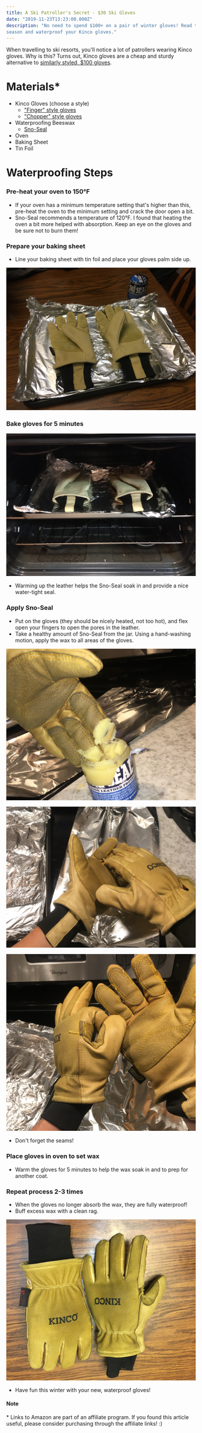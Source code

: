 ```yaml
---
title: A Ski Patroller's Secret - $30 Ski Gloves
date: "2019-11-23T13:23:00.000Z"
description: "No need to spend $100+ on a pair of winter gloves! Read this to get ready for ski 
season and waterproof your Kinco gloves."
---
```


When travelling to ski resorts, you'll notice a lot of patrollers wearing Kinco gloves. Why is this?
Turns out, Kinco gloves are a cheap and sturdy alternative to [similarly styled, \$100 gloves](https://www.evo.com/gloves/burton-gondy-gore-tex-leather#image=152928/641950/burton-gondy-gore-tex-leather-gloves-.jpg).

# Materials\*

- Kinco Gloves (choose a style)
  - ["Finger" style gloves](https://amzn.to/374ZRTE)
  - ["Chopper" style gloves](https://amzn.to/2CM1R5v)
- Waterproofing Beeswax
  - [Sno-Seal](https://amzn.to/357AZsD)
- Oven
- Baking Sheet
- Tin Foil

# Waterproofing Steps

### Pre-heat your oven to 150°F

- If your oven has a minimum temperature setting that's higher than this, pre-heat the oven to the minimum setting and crack the door open a bit.
- Sno-Seal recommends a temperature of 120°F. I found that heating the oven a bit more helped with absorption. Keep an eye on the gloves and be sure not to burn them!

### Prepare your baking sheet

- Line your baking sheet with tin foil and place your gloves palm side up.

![Kinco gloves on baking sheet](./kincos-on-baking-sheet.jpg)

### Bake gloves for 5 minutes

![Gloves in the oven](./gloves-in-oven.jpg)

- Warming up the leather helps the Sno-Seal soak in and provide a nice water-tight seal.

### Apply Sno-Seal

- Put on the gloves (they should be nicely heated, not too hot), and flex open your fingers
  to open the pores in the leather.
- Take a healthy amount of Sno-Seal from the jar. Using a hand-washing motion, apply
  the wax to all areas of the gloves.

![Dipping gloves into Sno-Seal](./dip-gloves-in-wax.jpg)

![Applying wax to gloves](./apply-wax.jpg)

![Applying wax to seams of gloves](./apply-wax2.jpg)

- Don't forget the seams!

### Place gloves in oven to set wax

- Warm the gloves for 5 minutes to help the wax soak in and to prep for another coat.

### Repeat process 2-3 times

- When the gloves no longer absorb the wax, they are fully waterproof!
- Buff excess wax with a clean rag.

![Applying wax to seams of gloves](./finished-gloves.jpg)

- Have fun this winter with your new, waterproof gloves!

#### Note

\* Links to Amazon are part of an affiliate program. If you found this article useful, please
consider purchasing through the affiliate links! :)
